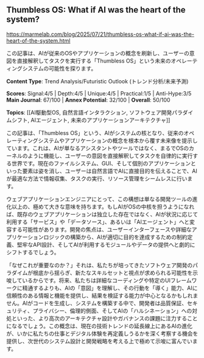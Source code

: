 ## Thumbless OS: What if AI was the heart of the system?

https://marmelab.com/blog/2025/07/21/thumbless-os-what-if-ai-was-the-heart-of-the-system.html

この記事は、AIが従来のOSやアプリケーションの概念を刷新し、ユーザーの意図を直接解釈してタスクを実行する「Thumbless OS」という未来のオペレーティングシステムの可能性を探ります。

**Content Type**: Trend Analysis/Futuristic Outlook (トレンド分析/未来予測)

**Scores**: Signal:4/5 | Depth:4/5 | Unique:4/5 | Practical:1/5 | Anti-Hype:3/5
**Main Journal**: 67/100 | **Annex Potential**: 32/100 | **Overall**: 50/100

**Topics**: [[AI駆動型OS, 自然言語インタラクション, ソフトウェア開発パラダイムシフト, AIエージェント, 未来のアプリケーションアーキテクチャ]]

この記事は、「Thumbless OS」という、AIがシステムの核となり、従来のオペレーティングシステムやアプリケーションの概念を根本から覆す未来像を提示しています。これは、AIが単なるアシスタントやツールではなく、まるでOSのカーネルのように機能し、ユーザーの意図を直接解釈してタスクを自律的に実行する世界です。現在のファイルシステム、GUI、そして個別のアプリケーションといった要素は姿を消し、ユーザーは自然言語でAIに直接目的を伝えることで、AIが最適な方法で情報収集、タスクの実行、リソース管理をシームレスに行います。

ウェブアプリケーションエンジニアにとって、この構想は単なる開発ツールの進化以上の、極めて大きな意味を持ちます。もしAIがOSの中核を担うようになれば、既存のウェブアプリケーションは独立した存在ではなく、AIが状況に応じて利用する「サービス」や「データソース」、あるいは「AIエージェント」へと変容する可能性があります。開発の焦点は、ユーザーインターフェースや詳細なアプリケーションロジックの構築から、AIが適切に目的を達成するための制約定義、堅牢なAPI設計、そしてAIが利用するモジュールやデータの提供へと劇的にシフトするでしょう。

「なぜこれが重要なのか？」それは、私たちが培ってきたソフトウェア開発のパラダイムが根底から揺らぎ、新たなスキルセットと視点が求められる可能性を示唆しているからです。将来、私たちは詳細なコーディングや特定のUIフレームワークに精通するよりも、AIの「意図」を理解し、その行動を「導く」能力、AIに信頼性のある情報と機能を提供し、結果を検証する能力が中心となるかもしれません。AIがコードを生成し、システムを構築する中で、開発者は品質保証、セキュリティ、プライバシー、倫理的側面、そしてAIの「ハルシネーション」への対処といった、より高次のアーキテクチャ設計やガバナンスの課題に注力することになるでしょう。この概念は、現在の技術トレンドの延長線上にあるAIの進化が、いかに私たちの仕事とデジタル体験を再定義しうるかを深く考察する機会を提供し、次世代のシステム設計と開発戦略を考える上で極めて示唆に富んでいます。
